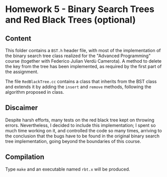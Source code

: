 # Homework 5 - Binary Search Trees and Red Black Trees (optional)
## Content
This folder contains a `BST.h` header file, with most of the implementation of the binary search tree class realized for the "Advanced Programming" course (together with Federico Julian Verdù Camerota). A method to delete the key from the tree has been implemented, as required by the first part of the assignment.

The file `RedBlackTree.cc` contains a class that inherits from the BST class and extends it by adding the `insert` and `remove` methods, following the algorithm proposed in class.

## Discaimer
Despite harsh efforts, many tests on the red black tree kept on throwing errors. Nevertheless, I decided to include this implementation; I spent so much time working on it, and controlled the code so many times, arriving to the conclusion that the bugs have to be found in the original binary search tree implementation, going beyond the boundaries of this course.

## Compilation
Type `make` and an executable named `rbt.x` will be produced.

